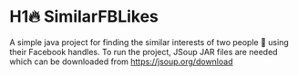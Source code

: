 # H1🔥 SimilarFBLikes 

A simple java project for finding the similar interests of two people 👫  using their Facebook handles.
To run the project, JSoup JAR files are needed which can be downloaded from https://jsoup.org/download
